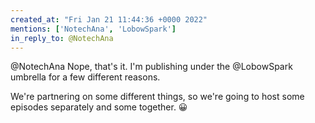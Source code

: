 ```yaml
---
created_at: "Fri Jan 21 11:44:36 +0000 2022"
mentions: ['NotechAna', 'LobowSpark']
in_reply_to: @NotechAna
---
```


@NotechAna Nope, that's it. I'm publishing under the @LobowSpark umbrella for a few different reasons. 

We're partnering on some different things, so we're going to host some episodes separately and some together. 😀